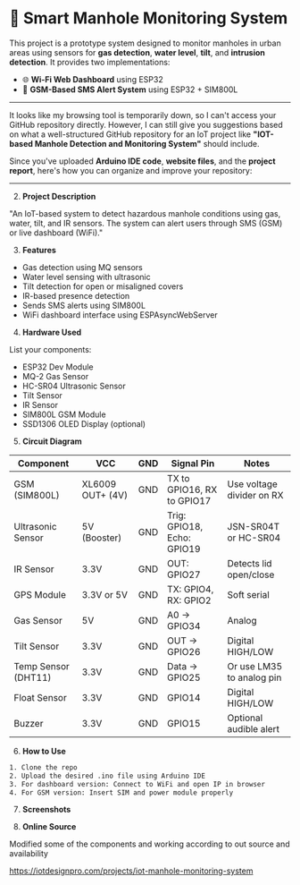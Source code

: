 # 🚨 Smart Manhole Monitoring System

This project is a prototype system designed to monitor manholes in urban areas using sensors for **gas detection**, **water level**, **tilt**, and **intrusion detection**. It provides two implementations:

- 🌐 **Wi-Fi Web Dashboard** using ESP32
- 📱 **GSM-Based SMS Alert System** using ESP32 + SIM800L

---
It looks like my browsing tool is temporarily down, so I can't access your GitHub repository directly. However, I can still give you suggestions based on what a well-structured GitHub repository for an IoT project like **"IOT-based Manhole Detection and Monitoring System"** should include.

Since you've uploaded **Arduino IDE code**, **website files**, and the **project report**, here's how you can organize and improve your repository:

---

2. **Project Description**

"An IoT-based system to detect hazardous manhole conditions using gas, water, tilt, and IR sensors. The system can alert users through SMS (GSM) or live dashboard (WiFi)."

3. **Features**

* Gas detection using MQ sensors
* Water level sensing with ultrasonic
* Tilt detection for open or misaligned covers
* IR-based presence detection
* Sends SMS alerts using SIM800L
* WiFi dashboard interface using ESPAsyncWebServer

4. **Hardware Used**

List your components:

* ESP32 Dev Module
* MQ-2 Gas Sensor
* HC-SR04 Ultrasonic Sensor
* Tilt Sensor
* IR Sensor
* SIM800L GSM Module
* SSD1306 OLED Display (optional)

5. **Circuit Diagram**

| **Component**       | **VCC**          | **GND** | **Signal Pin**             | **Notes**                 |
| ------------------- | ---------------- | ------- | -------------------------- | ------------------------- |
| GSM (SIM800L)       | XL6009 OUT+ (4V) | GND     | TX to GPIO16, RX to GPIO17 | Use voltage divider on RX |
| Ultrasonic Sensor   | 5V (Booster)     | GND     | Trig: GPIO18, Echo: GPIO19 | JSN-SR04T or HC-SR04      |
| IR Sensor           | 3.3V             | GND     | OUT: GPIO27                | Detects lid open/close    |
| GPS Module          | 3.3V or 5V       | GND     | TX: GPIO4, RX: GPIO2       | Soft serial               |
| Gas Sensor          | 5V               | GND     | A0 → GPIO34                | Analog                    |
| Tilt Sensor         | 3.3V             | GND     | OUT → GPIO26               | Digital HIGH/LOW          |
| Temp Sensor (DHT11) | 3.3V             | GND     | Data → GPIO25              | Or use LM35 to analog pin |
| Float Sensor        | 3.3V             | GND     | GPIO14                     | Digital HIGH/LOW          |
| Buzzer              | 3.3V             | GND     | GPIO15                     | Optional audible alert    |


6. **How to Use**

```bash
1. Clone the repo
2. Upload the desired .ino file using Arduino IDE
3. For dashboard version: Connect to WiFi and open IP in browser
4. For GSM version: Insert SIM and power module properly
```

7. **Screenshots**



8. **Online Source**

Modified some of the components and working according to out source and availability

https://iotdesignpro.com/projects/iot-manhole-monitoring-system
